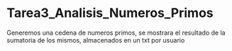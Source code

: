 # Tarea3_Analisis_Numeros_Primos
Generemos una cedena de numeros primos, se mostrara el resultado de la sumatoria de los mismos, almacenados en un txt por usuario
